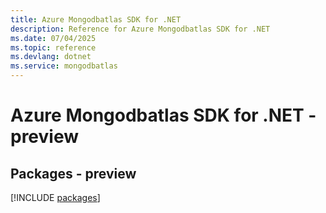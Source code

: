 ```yaml
---
title: Azure Mongodbatlas SDK for .NET
description: Reference for Azure Mongodbatlas SDK for .NET
ms.date: 07/04/2025
ms.topic: reference
ms.devlang: dotnet
ms.service: mongodbatlas
---
```

# Azure Mongodbatlas SDK for .NET - preview
## Packages - preview
[!INCLUDE [packages](mongodbatlas-index.md)]